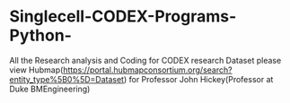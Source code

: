 # Singlecell-CODEX-Programs-Python-
All the Research analysis and Coding for CODEX research
Dataset please view Hubmap(https://portal.hubmapconsortium.org/search?entity_type%5B0%5D=Dataset) for Professor John Hickey(Professor at Duke BMEngineering)
